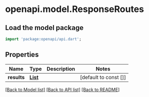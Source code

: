 # openapi.model.ResponseRoutes

## Load the model package
```dart
import 'package:openapi/api.dart';
```

## Properties
Name | Type | Description | Notes
------------ | ------------- | ------------- | -------------
**results** | [**List<ResponseRoutesResult>**](ResponseRoutesResult.md) |  | [default to const []]

[[Back to Model list]](../README.md#documentation-for-models) [[Back to API list]](../README.md#documentation-for-api-endpoints) [[Back to README]](../README.md)


